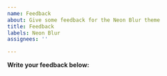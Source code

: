 ```yaml
---
name: Feedback
about: Give some feedback for the Neon Blur theme
title: Feedback
labels: Neon Blur
assignees: ''

---
```


**Write your feedback below:**
